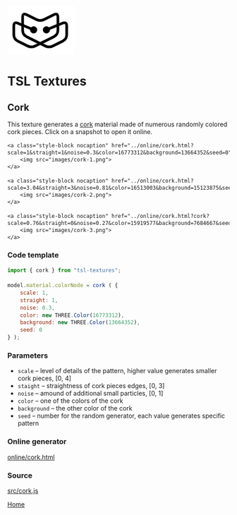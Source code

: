 <img class="logo" src="../assets/logo/logo.png">


# TSL Textures


## Cork

This texture generates a [cork](https://en.wikipedia.org/wiki/Cork_(material))
material made of numerous randomly colored cork pieces.
Click on a snapshot to open it online.

<p class="gallery">

	<a class="style-block nocaption" href="../online/cork.html?scale=1&straight=1&noise=0.3&color=16773312&background=13664352&seed=0">
		<img src="images/cork-1.png">
	</a>

	<a class="style-block nocaption" href="../online/cork.html?scale=3.04&straight=3&noise=0.81&color=16513003&background=15123875&seed=0">
		<img src="images/cork-2.png">
	</a>

	<a class="style-block nocaption" href="../online/cork.html?cork?scale=0.76&straight=0&noise=0.27&color=15919577&background=7684667&seed=0">
		<img src="images/cork-3.png">
	</a>

</p>


### Code template

```js
import { cork } from "tsl-textures";

model.material.colorNode = cork ( {
	scale: 1,
	straight: 1,
	noise: 0.3,
	color: new THREE.Color(16773312),
	background: new THREE.Color(13664352),
	seed: 0
} );
```


### Parameters

* `scale` &ndash; level of details of the pattern, higher value generates smaller cork pieces, [0, 4]
* `staight` &ndash; straightness of cork pieces edges, [0, 3]
* `noise` &ndash; amound of additional small particles, [0, 1]
* `color` &ndash; one of the colors of the cork
* `background` &ndash; the other color of the cork
* `seed` &ndash; number for the random generator, each value generates specific pattern


### Online generator

[online/cork.html](../online/cork.html)


### Source

[src/cork.js](https://github.com/boytchev/tsl-textures/blob/main/src/cork.js)

		
<div class="footnote">
	<a href="../">Home</a>
</div>